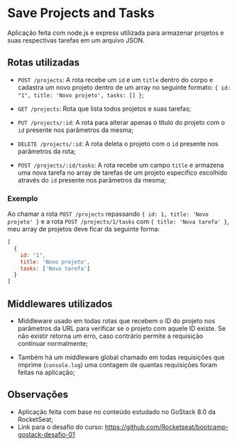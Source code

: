 # Save Projects and Tasks

Aplicação feita com node.js e express utilizada para armazenar projetos e suas respectivas tarefas em um arquivo JSON.


## Rotas utilizadas

- `POST /projects`: A rota recebe um `id` e um `title` dentro do corpo e cadastra um novo projeto dentro de um array no seguinte formato: `{ id: "1", title: 'Novo projeto', tasks: [] }`;

- `GET /projects`: Rota que lista todos projetos e suas tarefas;

- `PUT /projects/:id`: A rota para alterar apenas o título do projeto com o `id` presente nos parâmetros da mesma;

- `DELETE /projects/:id`: A rota deleta o projeto com o `id` presente nos parâmetros da rota;

- `POST /projects/:id/tasks`: A rota recebe um campo `title` e armazena uma nova tarefa no array de tarefas de um projeto específico escolhido através do `id` presente nos parâmetros da mesma;

### Exemplo

Ao chamar a rota `POST /projects` repassando `{ id: 1, title: 'Novo projeto' }` e a rota `POST /projects/1/tasks` com `{ title: 'Nova tarefa' }`, meu array de projetos deve ficar da seguinte forma:

```js
[
  {
    id: "1",
    title: 'Novo projeto',
    tasks: ['Nova tarefa']
  }
]
```

## Middlewares utilizados

- Middleware usado em todas rotas que recebem o ID do projeto nos parâmetros da URL para verificar se o projeto com aquele ID existe. Se não existir retorna um erro, caso contrário permite a requisição continuar normalmente;

- Também há um middleware global chamado em todas requisições que imprime (`console.log`) uma contagem de quantas requisições foram feitas na aplicação;

## Observações

- Aplicação feita com base no conteúdo estudado no GoStack 8.0 da RocketSeat;
- Link para o desafio do curso: <https://github.com/Rocketseat/bootcamp-gostack-desafio-01>
